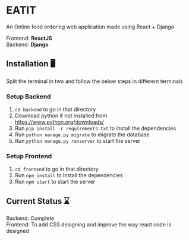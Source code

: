 # EATIT
An Online food ordering web application made using React + Django

Frontend: **ReactJS**  
Backend: **Django**  

## Installation 🖥️

Split the terminal in two and follow the below steps in different terminals

### Setup Backend
1. `cd backend` to go in that directory
2. Download python if not installed from https://www.python.org/downloads/
3. Run `pip install -r requirements.txt` to install the dependencies
4. Run `python manage.py migrate` to migrate the database
5. Run `python manage.py runserver` to start the server

### Setup Frontend
1. `cd frontend` to go in that directory
2. Run `npm install` to install the dependencies
3. Run `npm start` to start the server

## Current Status ⌛
Backend: Complete  
Frontend: To add CSS designing and improve the way react code is designed
